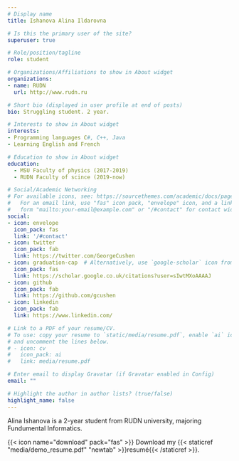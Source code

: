 ```yaml
---
# Display name
title: Ishanova Alina Ildarovna

# Is this the primary user of the site?
superuser: true

# Role/position/tagline
role: student

# Organizations/Affiliations to show in About widget
organizations:
- name: RUDN
  url: http://www.rudn.ru

# Short bio (displayed in user profile at end of posts)
bio: Struggling student. 2 year. 

# Interests to show in About widget
interests:
- Programming languages C#, C++, Java
- Learning English and French

# Education to show in About widget
education:
  - MSU Faculty of physics (2017-2019)
  - RUDN Faculty of scince (2019-now)

# Social/Academic Networking
# For available icons, see: https://sourcethemes.com/academic/docs/page-builder/#icons
#   For an email link, use "fas" icon pack, "envelope" icon, and a link in the
#   form "mailto:your-email@example.com" or "/#contact" for contact widget.
social:
- icon: envelope
  icon_pack: fas
  link: '/#contact'
- icon: twitter
  icon_pack: fab
  link: https://twitter.com/GeorgeCushen
- icon: graduation-cap  # Alternatively, use `google-scholar` icon from `ai` icon pack
  icon_pack: fas
  link: https://scholar.google.co.uk/citations?user=sIwtMXoAAAAJ
- icon: github
  icon_pack: fab
  link: https://github.com/gcushen
- icon: linkedin
  icon_pack: fab
  link: https://www.linkedin.com/

# Link to a PDF of your resume/CV.
# To use: copy your resume to `static/media/resume.pdf`, enable `ai` icons in `params.toml`, 
# and uncomment the lines below.
# - icon: cv
#   icon_pack: ai
#   link: media/resume.pdf

# Enter email to display Gravatar (if Gravatar enabled in Config)
email: ""

# Highlight the author in author lists? (true/false)
highlight_name: false
---
```


Alina Ishanova is a 2-year student from RUDN university, majoring Fundumental Informatics.

{{< icon name="download" pack="fas" >}} Download my {{< staticref "media/demo_resume.pdf" "newtab" >}}resumé{{< /staticref >}}.
